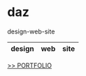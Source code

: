 # daz
design-web-site

design|web|site
---|---|---|


[>> PORTFOLIO](https://design-daz.github.io/daz/html/)
